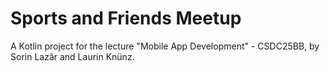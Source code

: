 # Sports and Friends Meetup
A Kotlin project for the lecture "Mobile App Development" - CSDC25BB, by Sorin Lazăr and Laurin Knünz.
